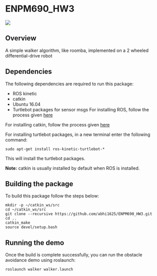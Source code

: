 # ENPM690_HW3
<a href='https://github.com/abhi1625/turtlebot_walker/blob/master/LICENSE'><img src='https://img.shields.io/badge/License-MIT-brightgreen.svg'/></a>

## Overview
A simple walker algorithm, like roomba, implemented on a 2 wheeled differential-drive robot

## Dependencies
The following dependencies are required to run this package:

- ROS kinetic
- catkin
- Ubuntu 16.04
- Turtlebot packages for sensor msgs
For installing ROS, follow the process given [here](http://wiki.ros.org/kinetic/Installation)

For installing catkin, follow the process given [here](http://wiki.ros.org/catkin#Installing_catkin)

For installing turtlebot packages, in a new terminal enter the following command:
```
sudo apt-get install ros-kinetic-turtlebot-*
```
This will install the turtlebot packages. 

**Note:** catkin is usually installed by default when ROS is installed.

## Building the package
To build this package follow the steps below:
```
mkdir -p ~/catkin_ws/src
cd ~/catkin_ws/src
git clone --recursive https://github.com/abhi1625/ENPM690_HW3.git
cd ..
catkin_make
source devel/setup.bash
```
## Running the demo
Once the build is complete successfully, you can run the obstacle avoidance demo using roslaunch:
```
roslaunch walker walker.launch
```
